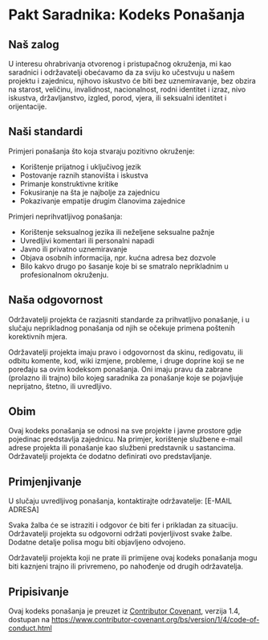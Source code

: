 # Pakt Saradnika: Kodeks Ponašanja

## Naš zalog

U interesu ohrabrivanja otvorenog i pristupačnog okruženja, mi kao saradnici i održavatelji obećavamo da za sviju ko učestvuju u našem projektu i zajednicu, njihovo iskustvo će biti bez uznemiravanje, bez obzira na starost, veličinu, invalidnost, nacionalnost, rodni identitet i izraz, nivo iskustva, državljanstvo, izgled, porod, vjera, ili seksualni identitet i orijentacije.

## Naši standardi

Primjeri ponašanja što koja stvaraju pozitivno okruženje:

* Korištenje prijatnog i uključivog jezik
* Postovanje raznih stanovišta i iskustva
* Primanje konstruktivne kritike
* Fokusiranje na šta je najbolje za zajednicu
* Pokazivanje empatije drugim članovima zajednice

Primjeri neprihvatljivog ponašanja:

* Korištenje seksualnog jezika ili neželjene seksualne pažnje
* Uvredljivi komentari ili personalni napadi
* Javno ili privatno uznemiravanje
* Objava osobnih informacija, npr. kućna adresa bez dozvole
* Bilo kakvo drugo po šasanje koje bi se smatralo neprikladnim u profesionalnom okruženju.

## Naša odgovornost

Održavatelji projekta će razjasniti standarde za prihvatljivo ponašanje, i u slučaju neprikladnog ponašanja od njih se očekuje primena poštenih korektivnih mjera.

Održavatelji projekta imaju pravo i odgovornost da skinu, redigovatu, ili odbitu komente, kod, wiki izmjene, probleme, i druge doprine koji se ne poređaju sa ovim kodeksom ponašanja. Oni imaju pravu da zabrane (prolazno ili trajno) bilo kojeg saradnika za ponašanje koje se pojavljuje neprijatno, štetno, ili uvredljivo.

## Obim

Ovaj kodeks ponašanja se odnosi na sve projekte i javne prostore gdje pojedinac predstavlja zajednicu. Na primjer, korištenje službene e-mail adrese projekta ili ponašanje kao službeni predstavnik u sastancima. Održavatelji projekta će dodatno definirati ovo predstavljanje.

## Primjenjivanje

U slučaju uvredljivog ponašanja, kontaktirajte održavatelje: [E-MAIL ADRESA]

Svaka žalba će se istraziti i odgovor će biti fer i prikladan za situaciju. Održavatelji projekta su odgovorni održati povjerljivost svake žalbe. Dodatne detalje polisa mogu biti objavljeno odvojeno.

Održavatelji projekta koji ne prate ili primijene ovaj kodeks ponašanja mogu biti kaznjeni trajno ili privremeno, po nahođenje od drugih održavatelja.

## Pripisivanje

Ovaj kodeks ponašanja je preuzet iz [Contributor Covenant](https://www.contributor-covenant.org), verzija 1.4, dostupan na https://www.contributor-covenant.org/bs/version/1/4/code-of-conduct.html
